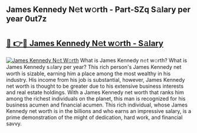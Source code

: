 ## James Kennedy N𝚎t w𝚘rth - Part-SZq S𝚊lary per year 0ut7z

# <h2><a href="http://gc50ljr.nevu.top/?p=James+Kennedy">🔗 👉🔴 James Kennedy N𝚎t w𝚘rth - S𝚊lary</a></h2>

[![James Kennedy N𝚎t W𝚘rth](https://i.imgur.com/Oavwk0R.jpeg)](http://gc50ljr.nevu.top/?p=James+Kennedy)
What is James Kennedy n𝚎t w𝚘rth? What is James Kennedy s𝚊lary per year?
This rich person's James Kennedy net worth is sizable, earning him a place among the most wealthy in his industry. His income from his job is substantial, however, James Kennedy net worth is thought to be greater due to his extensive business interests and real estate holdings. With a James Kennedy net worth that ranks him among the richest individuals on the planet, this man is recognized for his business acumen and financial acumen. This rich individual, whose James Kennedy net worth is in the billions and who earns an impressive salary, is a prime demonstration of the might of dedication, hard work, and financial savvy.
